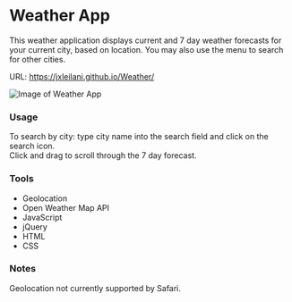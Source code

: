 # Weather App
This weather application displays current and 7 day weather forecasts for your current city, based on location. You may also use the menu to search for other cities.

URL: https://jxleilani.github.io/Weather/

![Image of Weather App](https://jxleilani.github.io/Weather/Assets/weatherapp.png)

### Usage
To search by city: type city name into the search field and click on the search icon.  
Click and drag to scroll through the 7 day forecast. 

### Tools
* Geolocation
* Open Weather Map API
* JavaScript
* jQuery
* HTML
* CSS

### Notes
Geolocation not currently supported by Safari.
